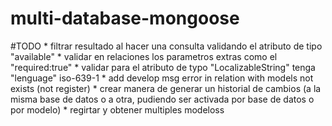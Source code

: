 # multi-database-mongoose

#TODO
    * filtrar resultado al hacer una consulta validando el atributo de tipo "available"
    * validar en relaciones los parametros extras como el "required:true"
    * validar para el atributo de typo "LocalizableString" tenga "lenguage" iso-639-1
    * add develop msg error in relation with models not exists (not register)
    * crear manera de generar un historial de cambios (a la misma base de datos o a otra, pudiendo ser activada por base de datos o por modelo)
    * regirtar y obtener multiples modeloss
